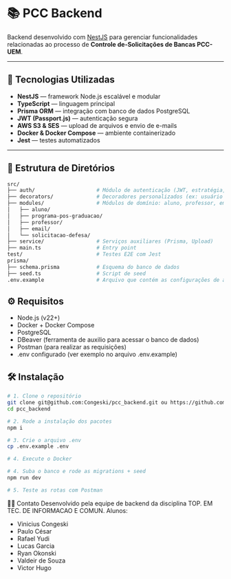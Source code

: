# 📚 PCC Backend

Backend desenvolvido com [NestJS](https://nestjs.com/) para gerenciar funcionalidades relacionadas ao processo de **Controle de-Solicitações de Bancas PCC-UEM**.

---

## 🚀 Tecnologias Utilizadas

- **NestJS** — framework Node.js escalável e modular
- **TypeScript** — linguagem principal
- **Prisma ORM** — integração com banco de dados PostgreSQL
- **JWT (Passport.js)** — autenticação segura
- **AWS S3 & SES** — upload de arquivos e envio de e-mails
- **Docker & Docker Compose** — ambiente containerizado
- **Jest** — testes automatizados

---

## 📁 Estrutura de Diretórios

```bash
src/
├── auth/                    # Módulo de autenticação (JWT, estratégia, guardas)
├── decorators/              # Decoradores personalizados (ex: usuário logado)
├── modules/                 # Módulos de domínio: aluno, professor, email etc.
│   ├── aluno/
│   ├── programa-pos-graduacao/
│   ├── professor/
│   ├── email/
│   └── solicitacao-defesa/
├── service/                 # Serviços auxiliares (Prisma, Upload)
├── main.ts                  # Entry point
test/                        # Testes E2E com Jest
prisma/
├── schema.prisma            # Esquema do banco de dados
├── seed.ts                  # Script de seed
.env.example                 # Arquivo que contém as configurações de acesso ao banco e autenticação.
```

## ⚙️ Requisitos
- Node.js (v22+)
- Docker + Docker Compose
- PostgreSQL
- DBeaver (ferramenta de auxilio para acessar o banco de dados)
- Postman (para realizar as requisições)
- .env configurado (ver exemplo no arquivo .env.example)

## 🛠️ Instalação

```bash
# 1. Clone o repositório
git clone git@github.com:Congeski/pcc_backend.git ou https://github.com/Congeski/pcc_backend.git
cd pcc_backend

# 2. Rode a instalação dos pacotes
npm i

# 3. Crie o arquivo .env
cp .env.example .env

# 4. Execute o Docker

# 4. Suba o banco e rode as migrations + seed
npm run dev

# 5. Teste as rotas com Postman
```

🙋‍♂️ Contato
Desenvolvido pela equipe de backend da disciplina TOP. EM TEC. DE INFORMACAO E COMUN.
Alunos:
- Vinicius Congeski
- Paulo César
- Rafael Yudi
- Lucas Garcia
- Ryan Okonski
- Valdeir de Souza
- Victor Hugo
